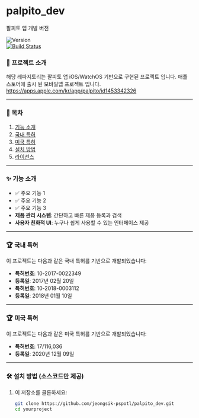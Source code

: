 # palpito_dev
팔피토 앱 개발 버전

![Version](https://img.shields.io/badge/version-1.5.6-brightgreen.svg)  
[![Build Status](https://img.shields.io/badge/build-passing-success.svg)](https://github.com/yourusername/yourproject)

### 📖 프로젝트 소개 
해당 레파지토리는 팔피토 앱 iOS/WatchOS 기반으로 구현된 프로젝트 입니다.
애플 스토어에 출시 된 모바일앱 프로젝트 입니다.
https://apps.apple.com/kr/app/palpito/id1453342326

---

### 📂 목차
1. [기능 소개](#기능-소개)
2. [국내 특허](#국내-특허)
3. [미국 특허](#미국-특허)
4. [설치 방법](#설치-방법) 
5. [라이선스](#라이선스)

---

### ✨ 기능 소개
- ✅ 주요 기능 1
- ✅ 주요 기능 2
- ✅ 주요 기능 3
- **제품 관리 시스템**: 간단하고 빠른 제품 등록과 검색  
- **사용자 친화적 UI**: 누구나 쉽게 사용할 수 있는 인터페이스 제공

---

### 🏆 국내 특허
이 프로젝트는 다음과 같은 국내 특허를 기반으로 개발되었습니다:

- **특허번호**: 10-2017-0022349
- **등록일**: 2017년 02월 20일
- **특허번호**: 10-2018-0003112
- **등록일**: 2018년 01월 10일

---
### 🏆 미국 특허
이 프로젝트는 다음과 같은 미국 특허를 기반으로 개발되었습니다:

- **특허번호**: 17/116,036
- **등록일**: 2020년 12월 09일
---
### 🛠️ 설치 방법 (소스코드만 제공)

1. 이 저장소를 클론하세요:
   ```bash
   git clone https://github.com/jeongsik-pspotl/palpito_dev.git
   cd yourproject
